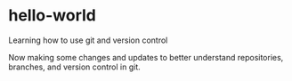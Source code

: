 # hello-world
Learning how to use git and version control

Now making some changes and updates to better understand repositories, branches, and version control in git.
